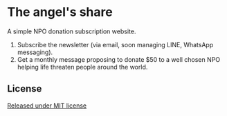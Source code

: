 # The angel's share

A simple NPO donation subscription website.

1. Subscribe the newsletter (via email, soon managing LINE, WhatsApp messaging).
2. Get a monthly message proposing to donate $50 to a well chosen NPO helping life threaten people around the world.

## License

[Released under MIT license](http://www.opensource.org/licenses/MIT)

